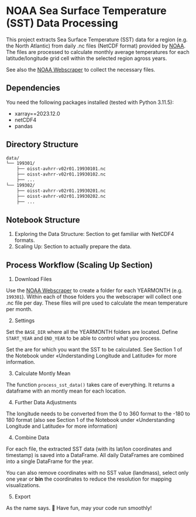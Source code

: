 # NOAA Sea Surface Temperature (SST) Data Processing

This project extracts Sea Surface Temperature (SST) data for a region (e.g. the North Atlantic) from daily .nc files (NetCDF format) provided by [NOAA](https://www.ncei.noaa.gov/products/optimum-interpolation-sst). The files are processed to calculate monthly average temperatures for each latitude/longitude grid cell within the selected region agross years.

See also the [NOAA Webscraper](https://github.com/hslu-dda/dda-introduction-to-python/tree/main/07_Data_Applications/noaa-webscraper) to collect the necessary files. 


## Dependencies

You need the following packages installed (tested with Python 3.11.5): 

- xarray==2023.12.0
- netCDF4
- pandas

## Directory Structure

```sh
data/
└── 199301/
    ├── oisst-avhrr-v02r01.19930101.nc
    ├── oisst-avhrr-v02r01.19930102.nc
    ├── ...
└── 199302/
    ├── oisst-avhrr-v02r01.19930201.nc
    ├── oisst-avhrr-v02r01.19930202.nc
    ├── ...
```

## Notebook Structure

1. Exploring the Data Structure: Section to get familiar with NetCDF4 formats.
2. Scaling Up: Section to actually prepare the data.


## Process Workflow (Scaling Up Section)

1. Download Files

Use the [NOAA Webscraper](https://github.com/hslu-dda/dda-introduction-to-python/tree/main/07_Data_Applications/noaa-webscraper) to create a folder for each YEARMONTH (e.g. `199301`). Within each of those folders you the webscraper will collect one .nc file per day. These files will pre used to calculate the mean temperature per month. 

2. Settings

Set the `BASE_DIR` where all the YEARMONTH folders are located. Define `START_YEAR` and `END_YEAR` to be able to control what you process. 

Set the are for which you want the SST to be calculated. See Section 1 of the Notebook under «Understanding Longitude and Latitude» for more information. 

3. Calculate Montly Mean

The function `process_sst_data()` takes care of everything. It returns a dataframe with an montly mean for each location.

4. Further Data Adjustments

The longitude needs to be converted from the 0 to 360 format to the -180 to 180 format (also see Section 1 of the Notebook under «Understanding Longitude and Latitude» for more information)

4. Combine Data

For each file, the extracted SST data (with its lat/lon coordinates and timestamp) is saved into a DataFrame. All daily DataFrames are combined into a single DataFrame for the year.

You can also remove coordinates with no SST value (landmass), select only one year or **bin** the coordinates to reduce the resolution for mapping visualizations. 

5. Export

As the name says. 🥷 Have fun, may your code run smoothly!